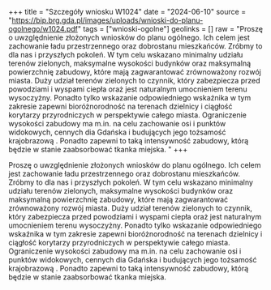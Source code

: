 +++
title = "Szczegóły wniosku W1024"
date = "2024-06-10"
source = "https://bip.brg.gda.pl/images/uploads/wnioski-do-planu-ogolnego/w1024.pdf"
tags = ["wnioski-ogolne"]
geolinks = []
raw = "Proszę o uwzględnienie złożonych wniosków do planu ogólnego. Ich celem jest zachowanie ładu przestrzennego oraz dobrostanu mieszkańców. Zróbmy to dla nas i przyszłych pokoleń. W tym celu wskazano minimalny udziału terenów zielonych, maksymalne wysokości budynków oraz maksymalną powierzchnię zabudowy, które mają zagwarantować zrównoważony rozwój miasta. Duży udział terenów zielonych to czynnik, który zabezpiecza przed powodziami i wyspami ciepła oraż jest naturalnym umocnieniem terenu wysoczyżny. Ponadto tylko wskazanie odpowiedniego wskaźnika w tym zakresie zapewni bioróżnorodność na terenach dzielnicy i ciągłość korytarzy przyrodniczych w perspektywie całego miasta. Ograniczenie wysokości zabudowy ma m.in. na celu zachowanie osi i punktów widokowych, cennych dia Gdańska i budujących jego tożsamość krajobrazową . Ponadto zapewni to taką intensywność zabudowy, którą będzie w stanie zaabsorbować tkanka miejska. "
+++

Proszę o uwzględnienie złożonych wniosków do planu ogólnego. Ich celem jest
zachowanie ładu przestrzennego oraz dobrostanu mieszkańców. Zróbmy to dla nas i przyszłych
pokoleń. W tym celu wskazano minimalny udziału terenów zielonych, maksymalne wysokości
budynków oraz maksymalną powierzchnię zabudowy, które mają zagwarantować
zrównoważony rozwój miasta. Duży udział terenów zielonych to czynnik, który zabezpiecza
przed powodziami i wyspami ciepła oraż jest naturalnym umocnieniem terenu wysoczyżny.
Ponadto tylko wskazanie odpowiedniego wskaźnika w tym zakresie zapewni bioróżnorodność na
terenach dzielnicy i ciągłość korytarzy przyrodniczych w perspektywie całego miasta.
Ograniczenie wysokości zabudowy ma m.in. na celu zachowanie osi i punktów widokowych,
cennych dia Gdańska i budujących jego tożsamość krajobrazową . Ponadto zapewni to taką
intensywność zabudowy, którą będzie w stanie zaabsorbować tkanka miejska.



